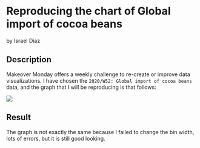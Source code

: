 # Reproducing the chart of Global import of cocoa beans

by Israel Diaz

## Description
Makeover Monday offers a weekly challenge to re-create or improve data visualizations. 
I have chosen the `2020/W52: Global import of cocoa beans` data, and the graph that I will be reproducing is that follows:

![](https://media.data.world/svktJ3mRXW9jEdmci47y_Screenshot%202020-12-26%20at%2017.32.12.png)

## Result
The graph is not exactly the same because I failed to change the bin width, lots of errors, but it is still good looking.
